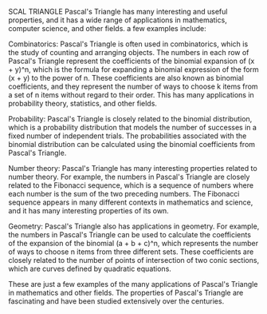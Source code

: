 SCAL TRIANGLE
Pascal's Triangle has many interesting and useful properties, and it has a wide range of applications in mathematics, computer science, and other fields. a few examples include:

Combinatorics: Pascal's Triangle is often used in combinatorics, which is the study of counting and arranging objects. The numbers in each row of Pascal's Triangle represent the coefficients of the binomial expansion of (x + y)^n, which is the formula for expanding a binomial expression of the form (x + y) to the power of n. These coefficients are also known as binomial coefficients, and they represent the number of ways to choose k items from a set of n items without regard to their order. This has many applications in probability theory, statistics, and other fields.

Probability: Pascal's Triangle is closely related to the binomial distribution, which is a probability distribution that models the number of successes in a fixed number of independent trials. The probabilities associated with the binomial distribution can be calculated using the binomial coefficients from Pascal's Triangle.

Number theory: Pascal's Triangle has many interesting properties related to number theory. For example, the numbers in Pascal's Triangle are closely related to the Fibonacci sequence, which is a sequence of numbers where each number is the sum of the two preceding numbers. The Fibonacci sequence appears in many different contexts in mathematics and science, and it has many interesting properties of its own.

Geometry: Pascal's Triangle also has applications in geometry. For example, the numbers in Pascal's Triangle can be used to calculate the coefficients of the expansion of the binomial (a + b + c)^n, which represents the number of ways to choose n items from three different sets. These coefficients are closely related to the number of points of intersection of two conic sections, which are curves defined by quadratic equations.

These are just a few examples of the many applications of Pascal's Triangle in mathematics and other fields. The properties of Pascal's Triangle are fascinating and have been studied extensively over the centuries.
